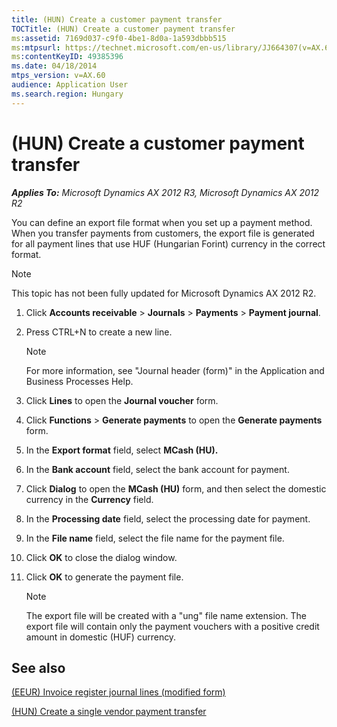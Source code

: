 ```yaml
---
title: (HUN) Create a customer payment transfer
TOCTitle: (HUN) Create a customer payment transfer
ms:assetid: 7169d037-c9f0-4be1-8d0a-1a593dbbb515
ms:mtpsurl: https://technet.microsoft.com/en-us/library/JJ664307(v=AX.60)
ms:contentKeyID: 49385396
ms.date: 04/18/2014
mtps_version: v=AX.60
audience: Application User
ms.search.region: Hungary
---
```


# (HUN) Create a customer payment transfer 


_**Applies To:** Microsoft Dynamics AX 2012 R3, Microsoft Dynamics AX 2012 R2_

You can define an export file format when you set up a payment method. When you transfer payments from customers, the export file is generated for all payment lines that use HUF (Hungarian Forint) currency in the correct format.


> [!NOTE]
> <P>This topic has not been fully updated for Microsoft Dynamics AX 2012 R2.</P>



1.  Click **Accounts receivable** \> **Journals** \> **Payments** \> **Payment journal**.

2.  Press CTRL+N to create a new line.
    

    > [!NOTE]
    > <P>For more information, see "Journal header (form)" in the Application and Business Processes Help.</P>



3.  Click **Lines** to open the **Journal voucher** form.

4.  Click **Functions** \> **Generate payments** to open the **Generate payments** form.

5.  In the **Export format** field, select **MCash (HU).**

6.  In the **Bank account** field, select the bank account for payment.

7.  Click **Dialog** to open the **MCash (HU)** form, and then select the domestic currency in the **Currency** field.

8.  In the **Processing date** field, select the processing date for payment.

9.  In the **File name** field, select the file name for the payment file.

10. Click **OK** to close the dialog window.

11. Click **OK** to generate the payment file.
    

    > [!NOTE]
    > <P>The export file will be created with a "ung" file name extension. The export file will contain only the payment vouchers with a positive credit amount in domestic (HUF) currency.</P>



## See also

[(EEUR) Invoice register journal lines (modified form)](https://technet.microsoft.com/en-us/library/jj730992\(v=ax.60\))

[(HUN) Create a single vendor payment transfer](hun-create-a-single-vendor-payment-transfer.md)

  



